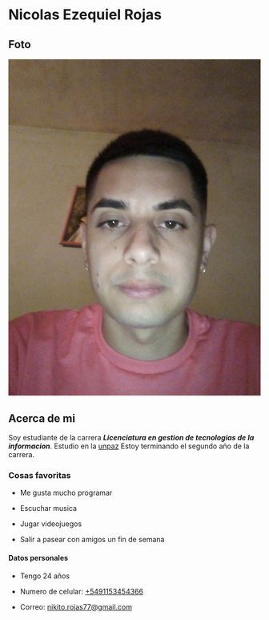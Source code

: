 # Nicolas Ezequiel Rojas

## Foto

   ![](./imagen/GMGT.jpg )

 ## Acerca de mi
 Soy estudiante de la carrera ***Licenciatura en gestion de tecnologias de la informacion***.
 Estudio en la [unpaz](www.unpaz..com.ar)
 Estoy terminando el segundo año de la carrera. 

 ### Cosas favoritas       

- Me gusta mucho programar

- Escuchar musica

- Jugar videojuegos

- Salir a pasear con amigos un fin de semana

#### Datos personales

- Tengo 24 años

- Numero de celular: [+5491153454366](https://web.whatsapp.com/send?phone=541153454366)

- Correo: <nikito.rojas77@gmail.com>